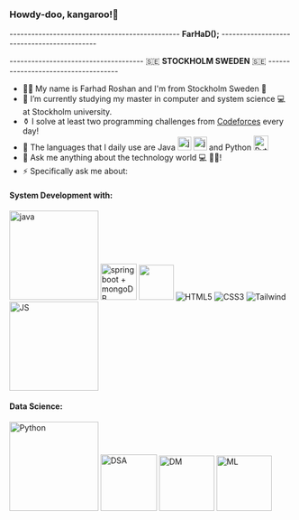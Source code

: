 ### Howdy-doo, kangaroo!👋
----------------------------------------------- **FarHaD();** -------------------------------------------

------------------------------------- 🇸🇪 **STOCKHOLM SWEDEN** :sweden: ------------------------------------
- 👨‍💻 My name is Farhad Roshan and I'm from Stockholm Sweden 🌅
- 🔭 I’m currently studying my master in computer and system science 💻 at Stockholm university.
- ⚱ I solve at least two programming challenges from <a href="https://codeforces.com/problemset/" target="_blank">Codeforces</a> every day!
- 🧨 The languages that I daily use are Java <img src="https://icons.iconarchive.com/icons/dakirby309/simply-styled/128/Java-icon.png" width="24" height="24" alt="javaicon"> <img width="24" src="https://icons.iconarchive.com/icons/kzzu/i-love-you/128/Coffee-brown-icon.png" alt="javacup">
and Python <img src="https://icons.iconarchive.com/icons/cornmanthe3rd/plex/128/Other-python-icon.png" alt="PythonIcon" width="26" height=auto>
- 💬 Ask me anything about the technology world 💻 📱🔆!
- ⚡ Specifically ask me about:
  
#### System Development with: 
<img src="https://www.vectorlogo.zone/logos/java/java-ar21.svg" alt="java" width="158"> <img src="https://img.icons8.com/?size=50&id=90519&format=png" alt="spring boot + mongoDB" width="64"> <img src="https://www.vectorlogo.zone/logos/mongodb/mongodb-icon.svg" width="62"> <img src="https://www.vectorlogo.zone/logos/w3_html5/w3_html5-icon.svg" alt="HTML5"> <img src="https://www.vectorlogo.zone/logos/w3_css/w3_css-icon.svg" alt="CSS3"> <img src="https://www.vectorlogo.zone/logos/tailwindcss/tailwindcss-icon.svg" alt="Tailwind"> <img src="https://www.vectorlogo.zone/logos/javascript/javascript-ar21.svg" width="158" alt="JS">

#### Data Science:
<img src="https://www.vectorlogo.zone/logos/python/python-ar21.svg" width="158" alt="Python"> <img src="https://www.learnsimpli.com/wp-content/uploads/2021/05/Data-structure-and-algorithms.png" width="100" alt="DSA"> <img src="https://static.thenounproject.com/png/3929129-200.png" width="98" alt="DM"> <img src="https://cdn.iconscout.com/icon/premium/png-256-thumb/machine-learning-2442283-2028132.png" width="98" alt="ML"> 

<!--👢
**Darknight47/Darknight47** is a ✨ _special_ ✨ repository because its `README.md` (this file) appears on your GitHub profile.

Here are some ideas to get you started:

- 🔭 I’m currently working on ...
- 🌱 I’m currently learning ...
- 👯 I’m looking to collaborate on ...
- 🤔 I’m looking for help with ...
- 💬 Ask me about ...
- 📫 How to reach me: ...
- 😄 Pronouns: ...
- ⚡ Fun fact: ...
-->
